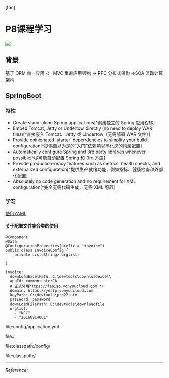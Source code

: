 [toc]

# P8课程学习

![](https://img.shields.io/badge/aurora-dev-brightgreen)

## 背景

基于 ORM 单一应用 -〉 MVC 垂直应用架构 -> RPC 分布式架构 ->SOA 流动计算架构

## [SpringBoot](https://spring.io/projects/spring-boot)

### 特性

- Create stand-alone Spring applications[^创建独立的 Spring 应用程序]
- Embed Tomcat, Jetty or Undertow directly (no need to deploy WAR files)[^直接嵌入 Tomcat、Jetty 或 Undertow（无需部署 WAR 文件）]
- Provide opinionated 'starter' dependencies to simplify your build configuration[^提供自以为是的“入门”依赖项以简化您的构建配置]
- Automatically configure Spring and 3rd party libraries whenever possible[^尽可能自动配置 Spring 和 3rd 方库]
- Provide production-ready features such as metrics, health checks, and externalized configuration[^提供生产就绪功能，例如指标、健康检查和外部化配置]
- Absolutely no code generation and no requirement for XML configuration[^完全无需代码生成，无需 XML 配置]



### 学习

[使用YAML](https://docs.spring.io/spring-boot/docs/current/reference/html/features.html#features.external-config.yaml)

#### 关于配置文件集合类的使用

```
@Component
@Data
@ConfigurationProperties(prefix = "invoice")
public class InvoiceConfig {
    private List<String> orglist;

}
```



```
invoice:
  downLoadExcelPath: C:\devtools\downloadexcel\
  appId: commontesterCA
  # 正式环境https://fapiao.yonyoucloud.com */
  domain: https://yesfp.yonyoucloud.com
  keyPath: C:\devtools\pro22.pfx
  passWord: password
  downLoadFilePath: C:\devtools\downloadfile
  orglist:
    - "NCC"
    - "20160914001"
```



file:config/application.yml 

 file:/ 

file:classpath:/config/ 

file:classpath:/

---

_Reference:_

[^1]:
